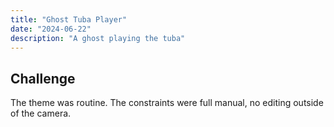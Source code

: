```yaml
---
title: "Ghost Tuba Player"
date: "2024-06-22"
description: "A ghost playing the tuba"
---
```


## Challenge
The theme was routine. The constraints were full manual, no editing outside of the camera.